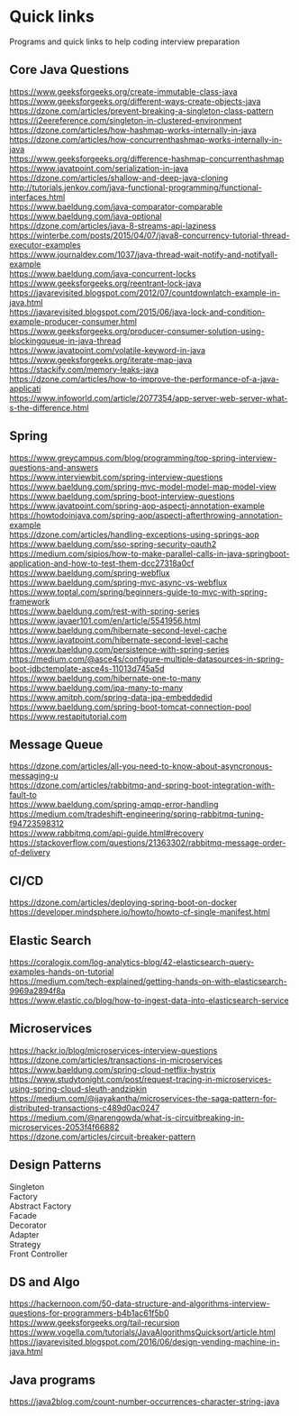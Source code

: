 # Quick links  
Programs and quick links to help coding interview preparation    

## Core Java Questions  
https://www.geeksforgeeks.org/create-immutable-class-java  
https://www.geeksforgeeks.org/different-ways-create-objects-java  
https://dzone.com/articles/prevent-breaking-a-singleton-class-pattern  
https://j2eereference.com/singleton-in-clustered-environment  
https://dzone.com/articles/how-hashmap-works-internally-in-java  
https://dzone.com/articles/how-concurrenthashmap-works-internally-in-java  
https://www.geeksforgeeks.org/difference-hashmap-concurrenthashmap  
https://www.javatpoint.com/serialization-in-java  
https://dzone.com/articles/shallow-and-deep-java-cloning  
http://tutorials.jenkov.com/java-functional-programming/functional-interfaces.html  
https://www.baeldung.com/java-comparator-comparable  
https://www.baeldung.com/java-optional  
https://dzone.com/articles/java-8-streams-api-laziness  
https://winterbe.com/posts/2015/04/07/java8-concurrency-tutorial-thread-executor-examples  
https://www.journaldev.com/1037/java-thread-wait-notify-and-notifyall-example  
https://www.baeldung.com/java-concurrent-locks  
https://www.geeksforgeeks.org/reentrant-lock-java  
https://javarevisited.blogspot.com/2012/07/countdownlatch-example-in-java.html  
https://javarevisited.blogspot.com/2015/06/java-lock-and-condition-example-producer-consumer.html  
https://www.geeksforgeeks.org/producer-consumer-solution-using-blockingqueue-in-java-thread  
https://www.javatpoint.com/volatile-keyword-in-java  
https://www.geeksforgeeks.org/iterate-map-java  
https://stackify.com/memory-leaks-java  
https://dzone.com/articles/how-to-improve-the-performance-of-a-java-applicati  
https://www.infoworld.com/article/2077354/app-server-web-server-what-s-the-difference.html  

## Spring  
https://www.greycampus.com/blog/programming/top-spring-interview-questions-and-answers  
https://www.interviewbit.com/spring-interview-questions  
https://www.baeldung.com/spring-mvc-model-model-map-model-view  
https://www.baeldung.com/spring-boot-interview-questions  
https://www.javatpoint.com/spring-aop-aspectj-annotation-example  
https://howtodoinjava.com/spring-aop/aspectj-afterthrowing-annotation-example  
https://dzone.com/articles/handling-exceptions-using-springs-aop  
https://www.baeldung.com/sso-spring-security-oauth2  
https://medium.com/sipios/how-to-make-parallel-calls-in-java-springboot-application-and-how-to-test-them-dcc27318a0cf  
https://www.baeldung.com/spring-webflux  
https://www.baeldung.com/spring-mvc-async-vs-webflux  
https://www.toptal.com/spring/beginners-guide-to-mvc-with-spring-framework  
https://www.baeldung.com/rest-with-spring-series  
https://www.javaer101.com/en/article/5541956.html  
https://www.baeldung.com/hibernate-second-level-cache  
https://www.javatpoint.com/hibernate-second-level-cache  
https://www.baeldung.com/persistence-with-spring-series  
https://medium.com/@asce4s/configure-multiple-datasources-in-spring-boot-jdbctemplate-asce4s-11013d745a5d  
https://www.baeldung.com/hibernate-one-to-many  
https://www.baeldung.com/jpa-many-to-many  
https://www.amitph.com/spring-data-jpa-embeddedid  
https://www.baeldung.com/spring-boot-tomcat-connection-pool  
https://www.restapitutorial.com  

## Message Queue    
https://dzone.com/articles/all-you-need-to-know-about-asyncronous-messaging-u  
https://dzone.com/articles/rabbitmq-and-spring-boot-integration-with-fault-to  
https://www.baeldung.com/spring-amqp-error-handling  
https://medium.com/tradeshift-engineering/spring-rabbitmq-tuning-f94723598312  
https://www.rabbitmq.com/api-guide.html#recovery  
https://stackoverflow.com/questions/21363302/rabbitmq-message-order-of-delivery  

## CI/CD  
https://dzone.com/articles/deploying-spring-boot-on-docker  
https://developer.mindsphere.io/howto/howto-cf-single-manifest.html  

## Elastic Search  
https://coralogix.com/log-analytics-blog/42-elasticsearch-query-examples-hands-on-tutorial  
https://medium.com/tech-explained/getting-hands-on-with-elasticsearch-9969a2894f8a  
https://www.elastic.co/blog/how-to-ingest-data-into-elasticsearch-service  

## Microservices  
https://hackr.io/blog/microservices-interview-questions  
https://dzone.com/articles/transactions-in-microservices  
https://www.baeldung.com/spring-cloud-netflix-hystrix  
https://www.studytonight.com/post/request-tracing-in-microservices-using-spring-cloud-sleuth-andzipkin  
https://medium.com/@ijayakantha/microservices-the-saga-pattern-for-distributed-transactions-c489d0ac0247  
https://medium.com/@narengowda/what-is-circuitbreaking-in-microservices-2053f4f66882  
https://dzone.com/articles/circuit-breaker-pattern  

## Design Patterns  
Singleton  
Factory  
Abstract Factory  
Facade  
Decorator  
Adapter  
Strategy  
Front Controller  

## DS and Algo  
https://hackernoon.com/50-data-structure-and-algorithms-interview-questions-for-programmers-b4b1ac61f5b0  
https://www.geeksforgeeks.org/tail-recursion  
https://www.vogella.com/tutorials/JavaAlgorithmsQuicksort/article.html  
https://javarevisited.blogspot.com/2016/06/design-vending-machine-in-java.html  

## Java programs  
https://java2blog.com/count-number-occurrences-character-string-java  
